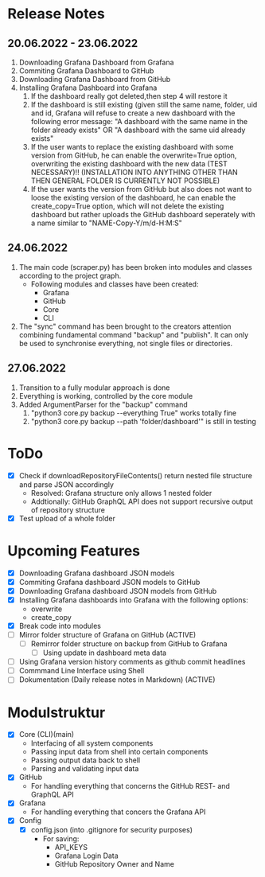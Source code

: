 # Release Notes
## 20.06.2022 - 23.06.2022
1. Downloading Grafana Dashboard from Grafana
2. Commiting Grafana Dashboard to GitHub
3. Downloading Grafana Dashboard from GitHub
4. Installing Grafana Dashboard into Grafana
    1. If the dashboard really got deleted,then step 4 will restore it
    1. If the dashboard is still existing (given still the same name, folder, uid and id, Grafana will refuse to create a new dashboard with the following error 
    message: "A dashboard with the same name in the folder already exists" OR
    "A dashboard with the same uid already exists"
    1. If the user wants to replace the existing dashboard with some version from GitHub,
    he can enable the overwrite=True option, overwriting the existing dashboard with 
    the new data (TEST NECESSARY)!! (INSTALLATION INTO ANYTHING OTHER THAN THEN GENERAL 
                                    FOLDER IS CURRENTLY NOT POSSIBLE)
    1. If the user wants the version from GitHub but also does not want to loose the 
    existing version of the dashboard, he can enable the create_copy=True option, 
    which will not delete the existing dashboard but rather uploads the GitHub 
    dashboard seperately with a name similar to "NAME-Copy-Y/m/d-H:M:S"

## 24.06.2022
1. The main code (scraper.py) has been broken into modules and classes according to the
    project graph.
    * Following modules and classes have been created: 
        * Grafana
        * GitHub
        * Core
        * CLI
2. The "sync" command has been brought to the creators attention combining fundamental
    command "backup" and "publish". It can only be used to synchronise everything, not single files or directories.

## 27.06.2022
1. Transition to a fully modular approach is done
2. Everything is working, controlled by the core module
3. Added ArgumentParser for the "backup" command
    1. "python3 core.py backup --everything True" works totally fine
    2. "python3 core.py backup --path 'folder/dashboard'" is still in testing

# ToDo
- [x] Check if downloadRepositoryFileContents() return nested file structure and parse JSON accordingly
    * Resolved: Grafana structure only allows 1 nested folder
    * Addtionally: GitHub GraphQL API does not support recursive output of repository 
        structure
- [x] Test upload of a whole folder

# Upcoming Features
- [x] Downloading Grafana dashboard JSON models
- [x] Commiting Grafana dashboard JSON models to GitHub
- [x] Downloading Grafana dashboard JSON models from GitHub
- [x] Installing Grafana dashboards into Grafana with the following options:
    * overwrite
    * create_copy
- [x] Break code into modules
- [ ] Mirror folder structure of Grafana on GitHub (ACTIVE)
    - [ ] Remirror folder structure on backup from GitHub to Grafana
        - [ ] Using update in dashboard meta data 
- [ ] Using Grafana version history comments as github commit headlines 
- [ ] Commmand Line Interface using Shell
- [ ] Dokumentation (Daily release notes in Markdown) (ACTIVE)

# Modulstruktur
- [x] Core (CLI)(main)
    - Interfacing of all system components
    - Passing input data from shell into certain components
    - Passing output data back to shell
    - Parsing and validating input data
- [x] GitHub
    - For handling everything that concerns the GitHub REST- and GraphQL API
- [x] Grafana
    - For handling everything that concers the Grafana API
- [x] Config 
    - [x] config.json (into .gitignore for security purposes)
        -  For saving: 
            * API_KEYS
            * Grafana Login Data
            * GitHub Repository Owner and Name

